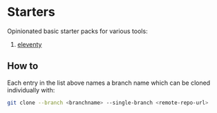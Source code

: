 # Starters

Opinionated basic starter packs for various tools:

1. [eleventy](https://www.11ty.dev/)

## How to

Each entry in the list above names a branch name which can be cloned individually with:

```sh
git clone --branch <branchname> --single-branch <remote-repo-url>
```

